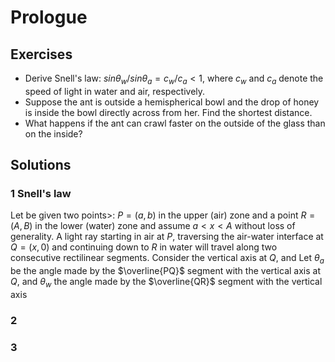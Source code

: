 # Prologue

## Exercises

 - Derive Snell's law: $sin \theta_{w} / sin \theta_{a} = c_{w}/c_{a} < 1$, where $c_{w}$ and $c_{a}$ denote the speed of light in water and air, respectively.
 - Suppose the ant is outside a hemispherical bowl and the drop of honey is inside the bowl directly across from her. Find the shortest distance.
 - What happens if the ant can crawl faster on the outside of the glass than on the inside? 

## Solutions

### 1 Snell's law
Let be given two points>: $P=(a,b)$ in the upper (air) zone and a point $R=(A,B)$ in the lower (water) zone and assume $a < x < A$ without loss of generality.
A light ray starting in air at $P$, traversing the air-water interface at $Q=(x,0)$ and continuing down to $R$ in water will travel along two consecutive rectilinear segments. Consider the vertical axis at $Q$, and Let $\theta_{a}$ be the angle made by the $\overline{PQ}$ segment with the vertical axis at $Q$, and $\theta_{w}$ the angle made by the $\overline{QR}$ segment with the vertical axis



### 2

### 3



<!--stackedit_data:
eyJoaXN0b3J5IjpbLTE0MTY4MjQyNTNdfQ==
-->